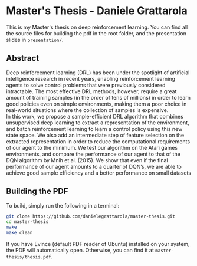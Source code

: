 # Master's Thesis - Daniele Grattarola

This is my Master's thesis on deep reinforcement learning. You can find all the 
source files for building the pdf in the root folder, and the presentation 
slides in `presentation/`.

## Abstract
Deep reinforcement learning (DRL) has been under the spotlight of artificial intelligence research in recent years, enabling reinforcement learning agents to solve control problems that were previously considered intractable. The most effective DRL methods, however, require a great amount of training samples (in the order of tens of millions) in order to learn good policies even on simple environments, making them a poor choice in real-world situations where the collection of samples is expensive.  
In this work, we propose a sample-efficient DRL algorithm that combines unsupervised deep learning to extract a representation of the environment, and batch reinforcement learning to learn a control policy using this new state space. We also add an intermediate step of feature selection on the extracted representation in order to reduce the computational requirements of our agent to the minimum. We test our algorithm on the Atari games environments, and compare the performance of our agent to that of the DQN algorithm by Mnih et al. (2015). We show that even if the final performance of our agent amounts to a quarter of DQN’s, we are able to achieve good sample efficiency and a better performance on small datasets

## Building the PDF
To build, simply run the following in a terminal:
```sh
git clone https://github.com/danielegrattarola/master-thesis.git
cd master-thesis
make
make clean
```

If you have Evince (default PDF reader of Ubuntu) installed on your system, the 
PDF will automatically open. Otherwise, you can find it at ```master-thesis/thesis.pdf```.



